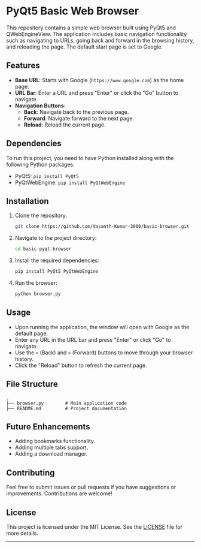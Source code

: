 
# PyQt5 Basic Web Browser

This repository contains a simple web browser built using PyQt5 and QWebEngineView. The application includes basic navigation functionality such as navigating to URLs, going back and forward in the browsing history, and reloading the page. The default start page is set to Google.

## Features
- **Base URL**: Starts with Google (`https://www.google.com`) as the home page.
- **URL Bar**: Enter a URL and press "Enter" or click the "Go" button to navigate.
- **Navigation Buttons**:
  - **Back**: Navigate back to the previous page.
  - **Forward**: Navigate forward to the next page.
  - **Reload**: Reload the current page.

## Dependencies

To run this project, you need to have Python installed along with the following Python packages:

- PyQt5: `pip install PyQt5`
- PyQtWebEngine: `pip install PyQtWebEngine`

## Installation

1. Clone the repository:
    ```bash
    git clone https://github.com/Vasanth-Kumar-3000/basic-browser.git
    ```

2. Navigate to the project directory:
    ```bash
    cd basic-pyqt-browser
    ```

3. Install the required dependencies:
    ```bash
    pip install PyQt5 PyQtWebEngine
    ```

4. Run the browser:
    ```bash
    python browser.py
    ```

## Usage

- Upon running the application, the window will open with Google as the default page.
- Enter any URL in the URL bar and press "Enter" or click "Go" to navigate.
- Use the `<` (Back) and `>` (Forward) buttons to move through your browser history.
- Click the "Reload" button to refresh the current page.

## File Structure

```
.
├── browser.py        # Main application code
├── README.md         # Project documentation
```

## Future Enhancements

- Adding bookmarks functionality.
- Adding multiple tabs support.
- Adding a download manager.

## Contributing

Feel free to submit issues or pull requests if you have suggestions or improvements. Contributions are welcome!

## License

This project is licensed under the MIT License. See the [LICENSE](LICENSE) file for more details.

---

